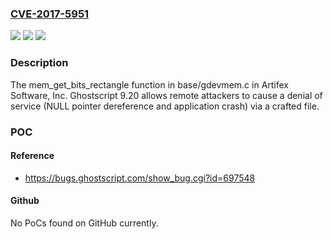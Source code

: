 ### [CVE-2017-5951](https://cve.mitre.org/cgi-bin/cvename.cgi?name=CVE-2017-5951)
![](https://img.shields.io/static/v1?label=Product&message=n%2Fa&color=blue)
![](https://img.shields.io/static/v1?label=Version&message=n%2Fa&color=blue)
![](https://img.shields.io/static/v1?label=Vulnerability&message=n%2Fa&color=brighgreen)

### Description

The mem_get_bits_rectangle function in base/gdevmem.c in Artifex Software, Inc. Ghostscript 9.20 allows remote attackers to cause a denial of service (NULL pointer dereference and application crash) via a crafted file.

### POC

#### Reference
- https://bugs.ghostscript.com/show_bug.cgi?id=697548

#### Github
No PoCs found on GitHub currently.

